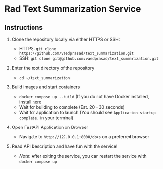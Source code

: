 # Rad Text Summarization Service

## Instructions
1. Clone the repository locally via either HTTPS or SSH:
	- HTTPS: `git clone https://github.com/vaedprasad/text_summarization.git`
	- SSH: `git clone git@github.com:vaedprasad/text_summarization.git`
	
2. Enter the root directory of the repository
	- `cd ~/text_summarization`
	
3. Build images and start containers
	- `docker compose up --build` (If you do not have Docker installed, install [here](https://docs.docker.com/get-docker/)
	- Wait for building to complete (Est. 20 - 30 seconds)
 	- Wait for application to launch (You should see `Application startup complete.` in your terminal)
	
4. Open FastAPI Application on Browser
	- Navigate to `http://127.0.0.1:8000/docs` on a preferred browser
	
5. Read API Description and have fun with the service!
	- *Note*: After exiting the service, you can restart the service with `docker compose up`
